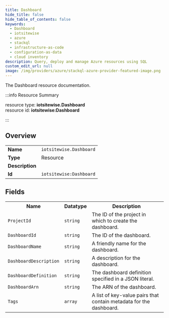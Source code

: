 ```yaml
---
title: Dashboard
hide_title: false
hide_table_of_contents: false
keywords:
  - Dashboard
  - iotsitewise
  - azure
  - stackql
  - infrastructure-as-code
  - configuration-as-data
  - cloud inventory
description: Query, deploy and manage Azure resources using SQL
custom_edit_url: null
image: /img/providers/azure/stackql-azure-provider-featured-image.png
---
```

The Dashboard resource documentation.

:::info Resource Summary

<div class="row">
<div class="providerDocColumn">
<span>resource type:&nbsp;<b>iotsitewise.Dashboard</b></span><br />
<span>resource id:&nbsp;<b>iotsitewise:Dashboard</b></span><br />
</div>
</div>

:::

## Overview
<table><tbody>
<tr><td><b>Name</b></td><td><code>iotsitewise.Dashboard</code></td></tr>
<tr><td><b>Type</b></td><td>Resource</td></tr>
<tr><td><b>Description</b></td><td></td></tr>
<tr><td><b>Id</b></td><td><code>iotsitewise:Dashboard</code></td></tr>
</tbody></table>

## Fields
<table><tbody>
<tr><th>Name</th><th>Datatype</th><th>Description</th></tr>
<tr><td><code>ProjectId</code></td><td><code>string</code></td><td>The ID of the project in which to create the dashboard.</td></tr><tr><td><code>DashboardId</code></td><td><code>string</code></td><td>The ID of the dashboard.</td></tr><tr><td><code>DashboardName</code></td><td><code>string</code></td><td>A friendly name for the dashboard.</td></tr><tr><td><code>DashboardDescription</code></td><td><code>string</code></td><td>A description for the dashboard.</td></tr><tr><td><code>DashboardDefinition</code></td><td><code>string</code></td><td>The dashboard definition specified in a JSON literal.</td></tr><tr><td><code>DashboardArn</code></td><td><code>string</code></td><td>The ARN of the dashboard.</td></tr><tr><td><code>Tags</code></td><td><code>array</code></td><td>A list of key-value pairs that contain metadata for the dashboard.</td></tr>
</tbody></table>